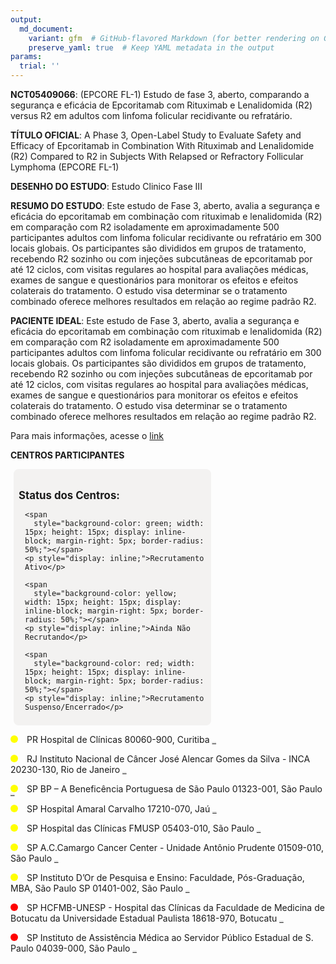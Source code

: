 ```yaml
---
output: 
  md_document:
    variant: gfm  # GitHub-flavored Markdown (for better rendering on GitHub)
    preserve_yaml: true  # Keep YAML metadata in the output
params:
  trial: ''
---
```


**NCT05409066**: (EPCORE FL-1) Estudo de fase 3, aberto, comparando a
segurança e eficácia de Epcoritamab com Rituximab e Lenalidomida (R2)
versus R2 em adultos com linfoma folicular recidivante ou refratário.

**TÍTULO OFICIAL**: A Phase 3, Open-Label Study to Evaluate Safety and
Efficacy of Epcoritamab in Combination With Rituximab and Lenalidomide
(R2) Compared to R2 in Subjects With Relapsed or Refractory Follicular
Lymphoma (EPCORE FL-1)

**DESENHO DO ESTUDO**: Estudo Clinico Fase III

**RESUMO DO ESTUDO**: Este estudo de Fase 3, aberto, avalia a segurança
e eficácia do epcoritamab em combinação com rituximab e lenalidomida
(R2) em comparação com R2 isoladamente em aproximadamente 500
participantes adultos com linfoma folicular recidivante ou refratário em
300 locais globais. Os participantes são divididos em grupos de
tratamento, recebendo R2 sozinho ou com injeções subcutâneas de
epcoritamab por até 12 ciclos, com visitas regulares ao hospital para
avaliações médicas, exames de sangue e questionários para monitorar os
efeitos e efeitos colaterais do tratamento. O estudo visa determinar se
o tratamento combinado oferece melhores resultados em relação ao regime
padrão R2.

**PACIENTE IDEAL**: Este estudo de Fase 3, aberto, avalia a segurança e
eficácia do epcoritamab em combinação com rituximab e lenalidomida (R2)
em comparação com R2 isoladamente em aproximadamente 500 participantes
adultos com linfoma folicular recidivante ou refratário em 300 locais
globais. Os participantes são divididos em grupos de tratamento,
recebendo R2 sozinho ou com injeções subcutâneas de epcoritamab por até
12 ciclos, com visitas regulares ao hospital para avaliações médicas,
exames de sangue e questionários para monitorar os efeitos e efeitos
colaterais do tratamento. O estudo visa determinar se o tratamento
combinado oferece melhores resultados em relação ao regime padrão R2.

Para mais informações, acesse o
[link](https://clinicaltrials.gov/ct2/show/NCT05409066)

**CENTROS PARTICIPANTES**

<div style="margin-bottom: 8px; margin-left: 5px; padding: 8px; max-width: 300px; background-color: #f3f2f1; border-radius: 8px;">

<h4 style="font-size: 1.2em; font-weight: bold; margin-bottom: 10px;">
Status dos Centros:
</h4>

<div style="margin-left: 10px;">

    <span 
      style="background-color: green; width: 15px; height: 15px; display: inline-block; margin-right: 5px; border-radius: 50%;"></span>
    <p style="display: inline;">Recrutamento Ativo</p>

</div>

<div style="margin-left: 10px;">

    <span 
      style="background-color: yellow; width: 15px; height: 15px; display: inline-block; margin-right: 5px; border-radius: 50%;"></span>
    <p style="display: inline;">Ainda Não Recrutando</p>

</div>

<div style="margin-left: 10px;">

    <span 
      style="background-color: red; width: 15px; height: 15px; display: inline-block; margin-right: 5px; border-radius: 50%;"></span>
    <p style="display: inline;">Recrutamento Suspenso/Encerrado</p>

</div>

</div>

<span style="display: inline-block; width: 12px; height: 12px; border-radius: 50%; margin-right: 10px; padding-bottom: 0px; background-color: yellow;"></span>
PR Hospital de Clínicas 80060-900, Curitiba
<span style="color: #2E4A7F; text-decoration: none; font-weight: 500; font-size: 0.8">[REPORTAR
ERRO](https://flazar.shinyapps.io/formsapp?study_nct_id=NCT05409066&location_id=HOSPITALDECLINICASDAUNIVERSIDADEFEDERALDOPARANAID228123CURITIBAPARANA80060900BRAZIL&location_full_name=Hospital%20de%20Cl%C3%ADnicas%2C%2080060-900%2C%20Curitiba&form_type=Reportar%20Erro)</span>

<span style="display: inline-block; width: 12px; height: 12px; border-radius: 50%; margin-right: 10px; padding-bottom: 0px; background-color: yellow;"></span>
RJ Instituto Nacional de Câncer José Alencar Gomes da Silva - INCA
20230-130, Rio de Janeiro
<span style="color: #2E4A7F; text-decoration: none; font-weight: 500; font-size: 0.8">[REPORTAR
ERRO](https://flazar.shinyapps.io/formsapp?study_nct_id=NCT05409066&location_id=INSTITUTONACIONALDECANCERINCAID228706RIODEJANEIRO20231050BRAZIL&location_full_name=Instituto%20Nacional%20de%20C%C3%A2ncer%20Jos%C3%A9%20Alencar%20Gomes%20da%20Silva%20-%20INCA%2C%2020230-130%2C%20Rio%20de%20Janeiro&form_type=Reportar%20Erro)</span>

<span style="display: inline-block; width: 12px; height: 12px; border-radius: 50%; margin-right: 10px; padding-bottom: 0px; background-color: yellow;"></span>
SP BP – A Beneficência Portuguesa de São Paulo 01323-001, São Paulo
<span style="color: #2E4A7F; text-decoration: none; font-weight: 500; font-size: 0.8">[REPORTAR
ERRO](https://flazar.shinyapps.io/formsapp?study_nct_id=NCT05409066&location_id=REALEBENEMERITAASSOCIACAOPORTUGUESADEBENEFICENCIAID228121SAOPAULO01323001BRAZIL&location_full_name=BP%20%E2%80%93%20A%20Benefic%C3%AAncia%20Portuguesa%20de%20S%C3%A3o%20Paulo%2C%2001323-001%2C%20S%C3%A3o%20Paulo&form_type=Reportar%20Erro)</span>

<span style="display: inline-block; width: 12px; height: 12px; border-radius: 50%; margin-right: 10px; padding-bottom: 0px; background-color: yellow;"></span>
SP Hospital Amaral Carvalho 17210-070, Jaú
<span style="color: #2E4A7F; text-decoration: none; font-weight: 500; font-size: 0.8">[REPORTAR
ERRO](https://flazar.shinyapps.io/formsapp?study_nct_id=NCT05409066&location_id=HOSPITALAMARALCARVALHOFUNDACAODOUTORAMARALCARVALHOID228129JAUSAOPAULO17210070BRAZIL&location_full_name=Hospital%20Amaral%20Carvalho%2C%2017210-070%2C%20Ja%C3%BA&form_type=Reportar%20Erro)</span>

<span style="display: inline-block; width: 12px; height: 12px; border-radius: 50%; margin-right: 10px; padding-bottom: 0px; background-color: yellow;"></span>
SP Hospital das Clínicas FMUSP 05403-010, São Paulo
<span style="color: #2E4A7F; text-decoration: none; font-weight: 500; font-size: 0.8">[REPORTAR
ERRO](https://flazar.shinyapps.io/formsapp?study_nct_id=NCT05409066&location_id=HOSPITALDASCLINICASDAFACULDADEDEMEDICINADAUNIVERSIDADEDESAOID228127SAOPAULO05403000BRAZIL&location_full_name=Hospital%20das%20Cl%C3%ADnicas%20FMUSP%2C%2005403-010%2C%20S%C3%A3o%20Paulo&form_type=Reportar%20Erro)</span>

<span style="display: inline-block; width: 12px; height: 12px; border-radius: 50%; margin-right: 10px; padding-bottom: 0px; background-color: yellow;"></span>
SP A.C.Camargo Cancer Center - Unidade Antônio Prudente 01509-010, São
Paulo
<span style="color: #2E4A7F; text-decoration: none; font-weight: 500; font-size: 0.8">[REPORTAR
ERRO](https://flazar.shinyapps.io/formsapp?study_nct_id=NCT05409066&location_id=FUNDACAOANTONIOPRUDENTEACCAMARGOCANCERCENTERID228130SAOPAULOSAOPAULO01509900BRAZIL&location_full_name=A.C.Camargo%20Cancer%20Center%20-%20Unidade%20Ant%C3%B4nio%20Prudente%2C%2001509-010%2C%20S%C3%A3o%20Paulo&form_type=Reportar%20Erro)</span>

<span style="display: inline-block; width: 12px; height: 12px; border-radius: 50%; margin-right: 10px; padding-bottom: 0px; background-color: yellow;"></span>
SP Instituto D’Or de Pesquisa e Ensino: Faculdade, Pós-Graduação, MBA,
São Paulo SP 01401-002, São Paulo
<span style="color: #2E4A7F; text-decoration: none; font-weight: 500; font-size: 0.8">[REPORTAR
ERRO](https://flazar.shinyapps.io/formsapp?study_nct_id=NCT05409066&location_id=INSTITUTODORDEPESQUISAEENSINOREGIONALSAOPAULOID252918SAOPAULO01401002BRAZIL&location_full_name=Instituto%20D%27Or%20de%20Pesquisa%20e%20Ensino%3A%20Faculdade%2C%20P%C3%B3s-Gradua%C3%A7%C3%A3o%2C%20MBA%2C%20S%C3%A3o%20Paulo%20SP%2C%2001401-002%2C%20S%C3%A3o%20Paulo&form_type=Reportar%20Erro)</span>

<span style="display: inline-block; width: 12px; height: 12px; border-radius: 50%; margin-right: 10px; padding-bottom: 0px; background-color: red;"></span>
SP HCFMB-UNESP - Hospital das Clínicas da Faculdade de Medicina de
Botucatu da Universidade Estadual Paulista 18618-970, Botucatu
<span style="color: #2E4A7F; text-decoration: none; font-weight: 500; font-size: 0.8">[REPORTAR
ERRO](https://flazar.shinyapps.io/formsapp?study_nct_id=NCT05409066&location_id=UPECLINFMBUNESPID252912BOTUCATUSAOPAULO18618686BRAZIL&location_full_name=HCFMB-UNESP%20-%20Hospital%20das%20Cl%C3%ADnicas%20da%20Faculdade%20de%20Medicina%20de%20Botucatu%20da%20Universidade%20Estadual%20Paulista%2C%2018618-970%2C%20Botucatu&form_type=Reportar%20Erro)</span>

<span style="display: inline-block; width: 12px; height: 12px; border-radius: 50%; margin-right: 10px; padding-bottom: 0px; background-color: red;"></span>
SP Instituto de Assistência Médica ao Servidor Público Estadual de S.
Paulo 04039-000, São Paulo
<span style="color: #2E4A7F; text-decoration: none; font-weight: 500; font-size: 0.8">[REPORTAR
ERRO](https://flazar.shinyapps.io/formsapp?study_nct_id=NCT05409066&location_id=INSTITUTODEASSISTENCIAMEDICAAOSERVIDORPUBLICOESTADUALID230182SAOPAULO04039901BRAZIL&location_full_name=Instituto%20de%20Assist%C3%AAncia%20M%C3%A9dica%20ao%20Servidor%20P%C3%BAblico%20Estadual%20de%20S.%20Paulo%2C%2004039-000%2C%20S%C3%A3o%20Paulo&form_type=Reportar%20Erro)</span>
